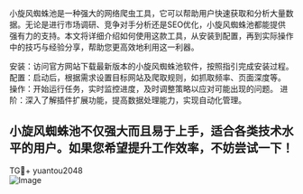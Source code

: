 小旋风蜘蛛池是一种强大的网络爬虫工具，它可以帮助用户快速获取和分析大量数据。无论是进行市场调研、竞争对手分析还是SEO优化，小旋风蜘蛛池都能提供强有力的支持。本文将详细介绍如何使用这款工具，从安装到配置，再到实际操作中的技巧与经验分享，帮助您更高效地利用这一利器。

安装：访问官方网站下载最新版本的小旋风蜘蛛池软件，按照指引完成安装过程。
配置：启动后，根据需求设置目标网站及爬取规则，如抓取频率、页面深度等。
操作：开始运行任务，实时监控进度，及时调整策略以应对可能出现的问题。
进阶：深入了解插件扩展功能，提高数据处理能力，实现自动化管理。

小旋风蜘蛛池不仅强大而且易于上手，适合各类技术水平的用户。如果您希望提升工作效率，不妨尝试一下！
---
TG💪+ yuantou2048  
![Image](https://github.com/user-attachments/assets/42a5a4a5-fea9-4a1d-8aa0-73e57e430cca)